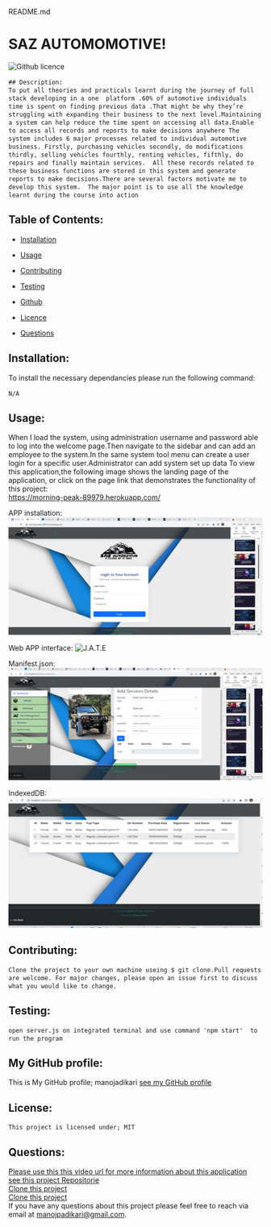 README.md
# SAZ AUTOMOMOTIVE!
![Github licence](https://img.shields.io/badge/license-MIT-blue.svg)

```
## Description:
To put all theories and practicals learnt during the journey of full stack developing in a one  platform .60% of automotive individuals time is spent on finding previous data .That might be why they’re struggling with expanding their business to the next level.Maintaining a system can help reduce the time spent on accessing all data.Enable to access all records and reports to make decisions anywhere The system includes 6 major processes related to individual automotive business. Firstly, purchasing vehicles secondly, do modifications thirdly, selling vehicles fourthly, renting vehicles, fifthly, do repairs and finally maintain services.  All these records related to these business functions are stored in this system and generate reports to make decisions.There are several factors motivate me to develop this system.  The major point is to use all the knowledge learnt during the course into action
```

## Table of Contents:<br />

- [Installation](#installation)<br />

- [Usage](#usage)<br />

- [Contributing](#contributing)<br />

- [Testing](#testing)<br />

- [Github](#my_github_profile)<br />

- [Licence](#license)<br />

- [Questions](#questions)<br />

## Installation:
To install the necessary dependancies please run the following command:
```
N/A
```

## Usage:

When I load the system, using administration username and password  able to log into the welcome page.Then navigate to the sidebar and can add an employee to the system.In the same system tool menu can create a user login for a specific user.Administrator can add system set up data
To view this application,the following image shows the landing page of the application, or click on the page link that demonstrates the functionality of this project:\
<https://morning-peak-89979.herokuapp.com/>

APP installation:
 ![J.A.T.E](client/src/images/Screenshot1.png) 

Web APP interface:
![J.A.T.E](client/src/images/Screenshot2.png)

Manifest.json:
![J.A.T.E](client/src/images/Screenshot3.png)



IndexedDB:
![J.A.T.E](client/src/images/Screenshot4.png)



## Contributing:
```
Clone the project to your own machine useing $ git clone.Pull requests are welcome. For major changes, please open an issue first to discuss what you would like to change.
```
## Testing:

```
open server.js on integrated terminal and use command 'npm start'  to run the program
```



## My GitHub profile:

This is My GitHub profile; manojadikari
[see my GitHub profile ](https://github.com/ManojAdikari)



## License:
```
This project is licensed under; MIT
```

## Questions:
[Please use this this video url for more information about this application ](https://github.com/ManojAdikari/Professional_README_Generator)<br />
[see this project Repositorie ](https://github.com/ManojAdikari/Saz_Automotive.git)<br />
[Clone this project](https://github.com/ManojAdikari/Saz_Automotive.git) <br />
[Clone this project](git@github.com:ManojAdikari/Saz_Automotive.git)<br />
If you have any questions about this project please feel free to reach  via email at [manojpadikari@gmail.com](mailto:manojpadikari@gmail.com).